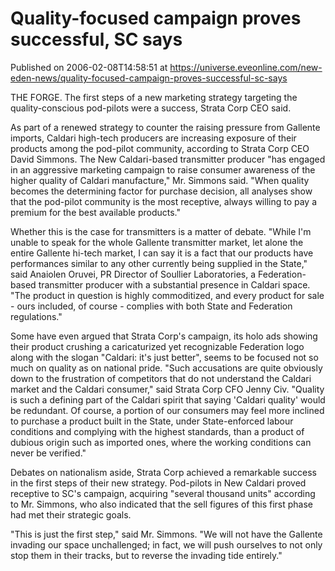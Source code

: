 # Quality-focused campaign proves successful, SC says
Published on 2006-02-08T14:58:51 at https://universe.eveonline.com/new-eden-news/quality-focused-campaign-proves-successful-sc-says

THE FORGE. The first steps of a new marketing strategy targeting the quality-conscious pod-pilots were a success, Strata Corp CEO said. 

As part of a renewed strategy to counter the raising pressure from Gallente imports, Caldari high-tech producers are increasing exposure of their products among the pod-pilot community, according to Strata Corp CEO David Simmons. The New Caldari-based transmitter producer "has engaged in an aggressive marketing campaign to raise consumer awareness of the higher quality of Caldari manufacture," Mr. Simmons said. "When quality becomes the determining factor for purchase decision, all analyses show that the pod-pilot community is the most receptive, always willing to pay a premium for the best available products." 

Whether this is the case for transmitters is a matter of debate. "While I'm unable to speak for the whole Gallente transmitter market, let alone the entire Gallente hi-tech market, I can say it is a fact that our products have performances similar to any other currently being supplied in the State," said Anaiolen Oruvei, PR Director of Soullier Laboratories, a Federation-based transmitter producer with a substantial presence in Caldari space. "The product in question is highly commoditized, and every product for sale - ours included, of course - complies with both State and Federation regulations." 

Some have even argued that Strata Corp's campaign, its holo ads showing their product crushing a caricaturized yet recognizable Federation logo along with the slogan "Caldari: it's just better", seems to be focused not so much on quality as on national pride. "Such accusations are quite obviously down to the frustration of competitors that do not understand the Caldari market and the Caldari consumer," said Strata Corp CFO Jenny Civ. "Quality is such a defining part of the Caldari spirit that saying 'Caldari quality' would be redundant. Of course, a portion of our consumers may feel more inclined to purchase a product built in the State, under State-enforced labour conditions and complying with the highest standards, than a product of dubious origin such as imported ones, where the working conditions can never be verified." 

Debates on nationalism aside, Strata Corp achieved a remarkable success in the first steps of their new strategy. Pod-pilots in New Caldari proved receptive to SC's campaign, acquiring "several thousand units" according to Mr. Simmons, who also indicated that the sell figures of this first phase had met their strategic goals. 

"This is just the first step," said Mr. Simmons. "We will not have the Gallente invading our space unchallenged; in fact, we will push ourselves to not only stop them in their tracks, but to reverse the invading tide entirely."
